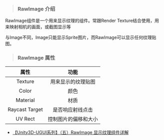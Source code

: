 > ### RawImage 介绍

RawImage组件是一个用来显示纹理的组件。常跟Render Texture结合使用，用来映射相机的画面，或截图显示等

与Image不同，Image只能显示Sprite图片，而RawImage可以显示任何纹理贴图。

> ### RawImage 属性

|	属性	|	功能	|
| :---: | :---: |
| Texture | 用来显示的纹理贴图 |
| Color | 颜色 |
| Material | 材质 |
| Raycast Target | 是否响应射线点击 |
| UV Rect | 控制图片的偏移和大小 |



* [【Unity3D-UGUI系列】（五）RawImage 显示纹理组件详解](https://blog.csdn.net/q764424567/article/details/119990307)